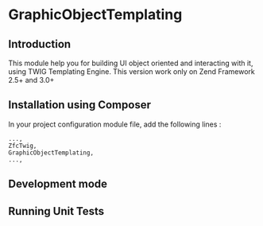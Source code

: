 # GraphicObjectTemplating

## Introduction

This module help you for building UI object oriented and interacting with it, using TWIG Templating Engine. This version work only on Zend Framework 2.5+ and 3.0+

## Installation using Composer

In your project configuration module file, add the following lines :

    ..., 
    ZfcTwig,
    GraphicObjectTemplating,
    ...,
    
## Development mode


## Running Unit Tests

